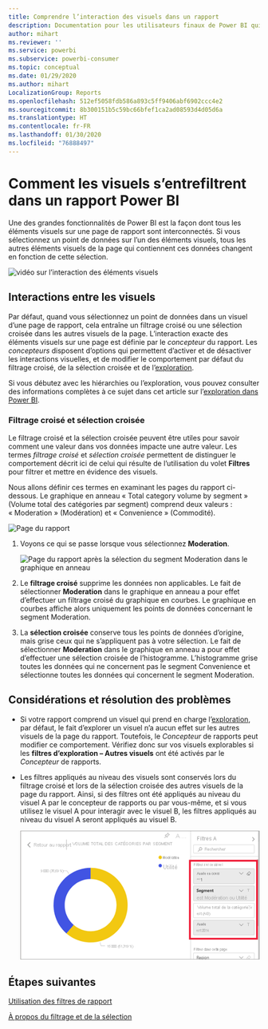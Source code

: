 ```yaml
---
title: Comprendre l’interaction des visuels dans un rapport
description: Documentation pour les utilisateurs finaux de Power BI qui explique comment les éléments visuels interagissent sur une page de rapport.
author: mihart
ms.reviewer: ''
ms.service: powerbi
ms.subservice: powerbi-consumer
ms.topic: conceptual
ms.date: 01/29/2020
ms.author: mihart
LocalizationGroup: Reports
ms.openlocfilehash: 512ef5058fdb586a893c5ff9406abf6902ccc4e2
ms.sourcegitcommit: 8b300151b5c59bc66bfef1ca2ad08593d4d05d6a
ms.translationtype: HT
ms.contentlocale: fr-FR
ms.lasthandoff: 01/30/2020
ms.locfileid: "76888497"
---
```

# <a name="how-visuals-cross-filter-each-other-in-a-power-bi-report"></a>Comment les visuels s’entrefiltrent dans un rapport Power BI
Une des grandes fonctionnalités de Power BI est la façon dont tous les éléments visuels sur une page de rapport sont interconnectés. Si vous sélectionnez un point de données sur l’un des éléments visuels, tous les autres éléments visuels de la page qui contiennent ces données changent en fonction de cette sélection. 

![vidéo sur l’interaction des éléments visuels](media/end-user-interactions/interactions.gif)

## <a name="how-visuals-interact-with-each-other"></a>Interactions entre les visuels

Par défaut, quand vous sélectionnez un point de données dans un visuel d’une page de rapport, cela entraîne un filtrage croisé ou une sélection croisée dans les autres visuels de la page. L’interaction exacte des éléments visuels sur une page est définie par le *concepteur* du rapport. Les *concepteurs* disposent d’options qui permettent d’activer et de désactiver les interactions visuelles, et de modifier le comportement par défaut du filtrage croisé, de la sélection croisée et de l’[exploration](end-user-drill.md). 

Si vous débutez avec les hiérarchies ou l’exploration, vous pouvez consulter des informations complètes à ce sujet dans cet article sur l’[exploration dans Power BI](end-user-drill.md). 

### <a name="cross-filtering-and-cross-highlighting"></a>Filtrage croisé et sélection croisée

Le filtrage croisé et la sélection croisée peuvent être utiles pour savoir comment une valeur dans vos données impacte une autre valeur. Les termes *filtrage croisé* et *sélection croisée* permettent de distinguer le comportement décrit ici de celui qui résulte de l’utilisation du volet **Filtres** pour filtrer et mettre en évidence des visuels.  

Nous allons définir ces termes en examinant les pages du rapport ci-dessous. Le graphique en anneau « Total category volume by segment » (Volume total des catégories par segment) comprend deux valeurs : « Moderation » (Modération) et « Convenience » (Commodité). 

![Page du rapport](media/end-user-interactions/power-bi-interactions-before.png)

1. Voyons ce qui se passe lorsque vous sélectionnez **Moderation**.

    ![Page du rapport après la sélection du segment Moderation dans le graphique en anneau](media/end-user-interactions/power-bi-interactions-after.png)

2. Le **filtrage croisé** supprime les données non applicables. Le fait de sélectionner **Moderation** dans le graphique en anneau a pour effet d’effectuer un filtrage croisé du graphique en courbes. Le graphique en courbes affiche alors uniquement les points de données concernant le segment Moderation. 

3. La **sélection croisée** conserve tous les points de données d’origine, mais grise ceux qui ne s’appliquent pas à votre sélection. Le fait de sélectionner **Moderation** dans le graphique en anneau a pour effet d’effectuer une sélection croisée de l’histogramme. L’histogramme grise toutes les données qui ne concernent pas le segment Convenience et sélectionne toutes les données qui concernent le segment Moderation. 


## <a name="considerations-and-troubleshooting"></a>Considérations et résolution des problèmes
- Si votre rapport comprend un visuel qui prend en charge l’[exploration](end-user-drill.md), par défaut, le fait d’explorer un visuel n’a aucun effet sur les autres visuels de la page du rapport. Toutefois, le *Concepteur* de rapports peut modifier ce comportement. Vérifiez donc sur vos visuels explorables si les **filtres d’exploration – Autres visuels** ont été activés par le *Concepteur* de rapports.
    
- Les filtres appliqués au niveau des visuels sont conservés lors du filtrage croisé et lors de la sélection croisée des autres visuels de la page du rapport. Ainsi, si des filtres ont été appliqués au niveau du visuel A par le concepteur de rapports ou par vous-même, et si vous utilisez le visuel A pour interagir avec le visuel B, les filtres appliqués au niveau du visuel A seront appliqués au visuel B.

    ![Page du rapport après la sélection du segment Moderation dans le graphique en anneau](media/end-user-interactions/power-bi-visual-filters.png)

## <a name="next-steps"></a>Étapes suivantes
[Utilisation des filtres de rapport](../power-bi-how-to-report-filter.md)    


[À propos du filtrage et de la sélection](end-user-report-filter.md) 
